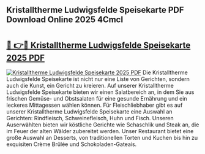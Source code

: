 ## Kristalltherme Ludwigsfelde Speisekarte PDF Download Online 2025 4CmcI

# <h2><a href="http://gcc07au.nevu.top/?p=Kristalltherme+Ludwigsfelde+Speisekarte">🔗 👉🔴 Kristalltherme Ludwigsfelde Speisekarte 2025 PDF</a></h2>

[![Kristalltherme Ludwigsfelde Speisekarte 2025 PDF](https://i.imgur.com/dBaPXMq.png)](http://gcc07au.nevu.top/?p=Kristalltherme+Ludwigsfelde+Speisekarte)
Die Kristalltherme Ludwigsfelde Speisekarte ist nicht nur eine Liste von Gerichten, sondern auch die Kunst, ein Gericht zu kreieren. Auf unserer Kristalltherme Ludwigsfelde Speisekarte bieten wir einen Salatbereich an, in dem Sie aus frischen Gemüse- und Obstsalaten für eine gesunde Ernährung und ein leckeres Mittagessen wählen können. Für Fleischliebhaber gibt es auf unserer Kristalltherme Ludwigsfelde Speisekarte eine Auswahl an Gerichten: Rindfleisch, Schweinefleisch, Huhn und Fisch. Unseren Auserwählten bieten wir köstliche Gerichte wie Schaschlik und Steak an, die im Feuer der alten Wälder zubereitet werden. Unser Restaurant bietet eine große Auswahl an Desserts, von traditionellen Torten und Kuchen bis hin zu exquisiten Crème Brûlée und Schokoladen-Gateais.

